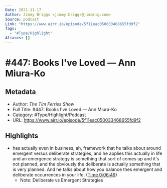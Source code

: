 ```yaml
---
Date: 2021-11-17
Author: Jimmy Briggs <jimmy.briggs@jimbrig.com>
Source: podcast
Link: "https://www.airr.io/episode/5f11eac050033468655fd9f2"
Tags:
  - "#Type/Highlight"
Aliases: []
---
```


# \#447: Books I've Loved — Ann Miura-Ko

## Metadata

* Author: *The Tim Ferriss Show*
* Full Title: #447: Books I've Loved — Ann Miura-Ko
* Category: #Type/Highlight/Podcast
* URL: https://www.airr.io/episode/5f11eac050033468655fd9f2

## Highlights

* has actually even in business, ah, framework that he talks about around emergent versus deliberate strategies, and he applies this actually in life and an emergence strategy is something that sort of comes up and it's not planned, and the obviously the deliberate is actually something that is very planned. And he talks about how you balance thes emergent and deliberate occurrences in your life. ([Time 0:06:49](https://www.airr.io/quote/5f372471a7c7e03c3099a882))
  * Note: Deliberate vs Emergent Strategies
